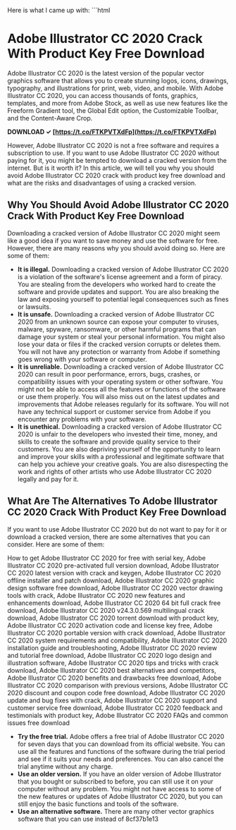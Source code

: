 Here is what I came up with:  ```html 
# Adobe Illustrator CC 2020 Crack With Product Key Free Download
 
Adobe Illustrator CC 2020 is the latest version of the popular vector graphics software that allows you to create stunning logos, icons, drawings, typography, and illustrations for print, web, video, and mobile. With Adobe Illustrator CC 2020, you can access thousands of fonts, graphics, templates, and more from Adobe Stock, as well as use new features like the Freeform Gradient tool, the Global Edit option, the Customizable Toolbar, and the Content-Aware Crop.
 
**DOWNLOAD ✓ [https://t.co/FTKPVTXdFp](https://t.co/FTKPVTXdFp)**


 
However, Adobe Illustrator CC 2020 is not a free software and requires a subscription to use. If you want to use Adobe Illustrator CC 2020 without paying for it, you might be tempted to download a cracked version from the internet. But is it worth it? In this article, we will tell you why you should avoid Adobe Illustrator CC 2020 crack with product key free download and what are the risks and disadvantages of using a cracked version.
 
## Why You Should Avoid Adobe Illustrator CC 2020 Crack With Product Key Free Download
 
Downloading a cracked version of Adobe Illustrator CC 2020 might seem like a good idea if you want to save money and use the software for free. However, there are many reasons why you should avoid doing so. Here are some of them:
 
- **It is illegal.** Downloading a cracked version of Adobe Illustrator CC 2020 is a violation of the software's license agreement and a form of piracy. You are stealing from the developers who worked hard to create the software and provide updates and support. You are also breaking the law and exposing yourself to potential legal consequences such as fines or lawsuits.
- **It is unsafe.** Downloading a cracked version of Adobe Illustrator CC 2020 from an unknown source can expose your computer to viruses, malware, spyware, ransomware, or other harmful programs that can damage your system or steal your personal information. You might also lose your data or files if the cracked version corrupts or deletes them. You will not have any protection or warranty from Adobe if something goes wrong with your software or computer.
- **It is unreliable.** Downloading a cracked version of Adobe Illustrator CC 2020 can result in poor performance, errors, bugs, crashes, or compatibility issues with your operating system or other software. You might not be able to access all the features or functions of the software or use them properly. You will also miss out on the latest updates and improvements that Adobe releases regularly for its software. You will not have any technical support or customer service from Adobe if you encounter any problems with your software.
- **It is unethical.** Downloading a cracked version of Adobe Illustrator CC 2020 is unfair to the developers who invested their time, money, and skills to create the software and provide quality service to their customers. You are also depriving yourself of the opportunity to learn and improve your skills with a professional and legitimate software that can help you achieve your creative goals. You are also disrespecting the work and rights of other artists who use Adobe Illustrator CC 2020 legally and pay for it.

## What Are The Alternatives To Adobe Illustrator CC 2020 Crack With Product Key Free Download
 
If you want to use Adobe Illustrator CC 2020 but do not want to pay for it or download a cracked version, there are some alternatives that you can consider. Here are some of them:
 
How to get Adobe Illustrator CC 2020 for free with serial key,  Adobe Illustrator CC 2020 pre-activated full version download,  Adobe Illustrator CC 2020 latest version with crack and keygen,  Adobe Illustrator CC 2020 offline installer and patch download,  Adobe Illustrator CC 2020 graphic design software free download,  Adobe Illustrator CC 2020 vector drawing tools with crack,  Adobe Illustrator CC 2020 new features and enhancements download,  Adobe Illustrator CC 2020 64 bit full crack free download,  Adobe Illustrator CC 2020 v24.3.0.569 multilingual crack download,  Adobe Illustrator CC 2020 torrent download with product key,  Adobe Illustrator CC 2020 activation code and license key free,  Adobe Illustrator CC 2020 portable version with crack download,  Adobe Illustrator CC 2020 system requirements and compatibility,  Adobe Illustrator CC 2020 installation guide and troubleshooting,  Adobe Illustrator CC 2020 review and tutorial free download,  Adobe Illustrator CC 2020 logo design and illustration software,  Adobe Illustrator CC 2020 tips and tricks with crack download,  Adobe Illustrator CC 2020 best alternatives and competitors,  Adobe Illustrator CC 2020 benefits and drawbacks free download,  Adobe Illustrator CC 2020 comparison with previous versions,  Adobe Illustrator CC 2020 discount and coupon code free download,  Adobe Illustrator CC 2020 update and bug fixes with crack,  Adobe Illustrator CC 2020 support and customer service free download,  Adobe Illustrator CC 2020 feedback and testimonials with product key,  Adobe Illustrator CC 2020 FAQs and common issues free download

- **Try the free trial.** Adobe offers a free trial of Adobe Illustrator CC 2020 for seven days that you can download from its official website. You can use all the features and functions of the software during the trial period and see if it suits your needs and preferences. You can also cancel the trial anytime without any charge.
- **Use an older version.** If you have an older version of Adobe Illustrator that you bought or subscribed to before, you can still use it on your computer without any problem. You might not have access to some of the new features or updates of Adobe Illustrator CC 2020, but you can still enjoy the basic functions and tools of the software.
- **Use an alternative software.** There are many other vector graphics software that you can use instead of 8cf37b1e13


